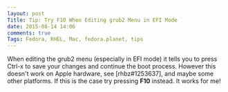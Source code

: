 ```yaml
---
layout: post
Title: Tip: Try F10 When Editing grub2 Menu in EFI Mode
date: 2015-08-14 14:06
comments: true
Tags: Fedora, RHEL, Mac, fedora.planet, tips
---
```


When editing the grub2 menu (especially in EFI mode) it tells you to
press Ctrl-x to save your changes and continue the boot process.
However this doesn't work on Apple hardware, see [rhbz#1253637],
and maybe some other platforms. If this is the case try pressing **F10** 
instead. It works for me!


